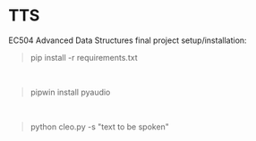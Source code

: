 # TTS
EC504 Advanced Data Structures final project
setup/installation:

> pip install -r requirements.txt

<br/>

> pipwin install pyaudio

<br/>

>python cleo.py -s "text to be spoken"
